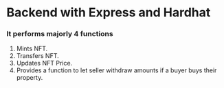 # Backend with Express and Hardhat

### It performs majorly 4 functions
1. Mints NFT.
2. Transfers NFT.
3. Updates NFT Price.
4. Provides a function to let seller withdraw amounts if a buyer buys their property.
